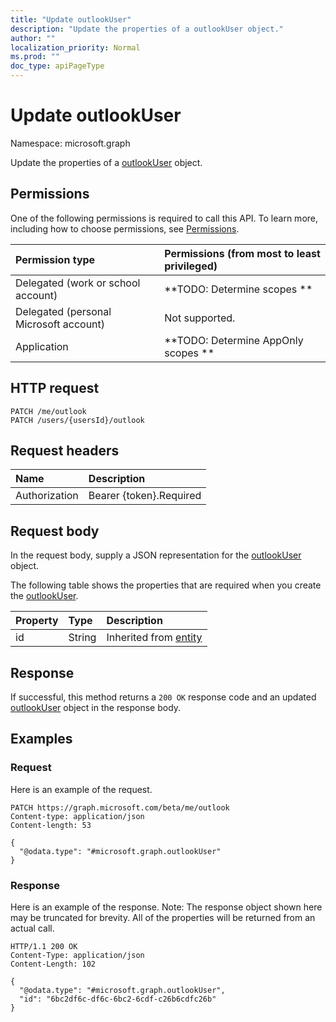 ```yaml
---
title: "Update outlookUser"
description: "Update the properties of a outlookUser object."
author: ""
localization_priority: Normal
ms.prod: ""
doc_type: apiPageType
---
```


# Update outlookUser

Namespace: microsoft.graph

Update the properties of a [outlookUser](../resources/outlookuser.md) object.

## Permissions
One of the following permissions is required to call this API. To learn more, including how to choose permissions, see [Permissions](/concepts/permissions-reference.md).

|Permission type|Permissions (from most to least privileged)|
|:---|:---|
|Delegated (work or school account)|**TODO: Determine scopes **|
|Delegated (personal Microsoft account)|Not supported.|
|Application|**TODO: Determine AppOnly scopes **|

## HTTP request
<!-- {
  "blockType": "ignored"
}
-->
``` http
PATCH /me/outlook
PATCH /users/{usersId}/outlook
```

## Request headers
|Name|Description|
|:---|:---|
|Authorization|Bearer {token}.Required|

## Request body
In the request body, supply a JSON representation for the [outlookUser](../resources/outlookuser.md) object.

The following table shows the properties that are required when you create the [outlookUser](../resources/outlookuser.md).

|Property|Type|Description|
|:---|:---|:---|
|id|String| Inherited from [entity](../resources/entity.md)|



## Response
If successful, this method returns a `200 OK` response code and an updated [outlookUser](../resources/outlookuser.md) object in the response body.

## Examples

### Request
Here is an example of the request.
<!-- {
  "blockType": "request",
  "name": "update_outlookuser"
}
-->
``` http
PATCH https://graph.microsoft.com/beta/me/outlook
Content-type: application/json
Content-length: 53

{
  "@odata.type": "#microsoft.graph.outlookUser"
}
```

### Response
Here is an example of the response. Note: The response object shown here may be truncated for brevity. All of the properties will be returned from an actual call.
<!-- {
  "blockType": "response",
  "truncated": true
}
-->
``` http
HTTP/1.1 200 OK
Content-Type: application/json
Content-Length: 102

{
  "@odata.type": "#microsoft.graph.outlookUser",
  "id": "6bc2df6c-df6c-6bc2-6cdf-c26b6cdfc26b"
}
```

